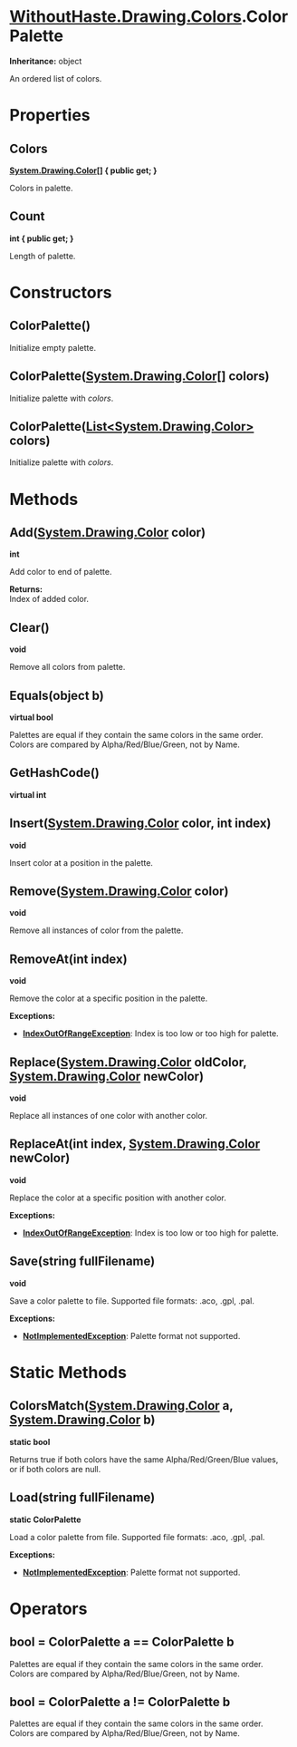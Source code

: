# [WithoutHaste.Drawing.Colors](TableOfContents.WithoutHaste.Drawing.Colors.md).ColorPalette

**Inheritance:** object  

An ordered list of colors.  

# Properties

## Colors

**[System.Drawing.Color[]](https://docs.microsoft.com/en-us/dotnet/api/system.array) { public get; }**  

Colors in palette.  

## Count

**int { public get; }**  

Length of palette.  

# Constructors

## ColorPalette()

Initialize empty palette.  

## ColorPalette([System.Drawing.Color[]](https://docs.microsoft.com/en-us/dotnet/api/system.array) colors)

Initialize palette with _colors_.  

## ColorPalette([List&lt;System.Drawing.Color&gt;](https://docs.microsoft.com/en-us/dotnet/api/system.collections.generic.list-1) colors)

Initialize palette with _colors_.  

# Methods

## Add([System.Drawing.Color](https://docs.microsoft.com/en-us/dotnet/api/system.drawing.color) color)

**int**  

Add color to end of palette.  

**Returns:**  
Index of added color.  

## Clear()

**void**  

Remove all colors from palette.  

## Equals(object b)

**virtual bool**  

Palettes are equal if they contain the same colors in the same order.  
Colors are compared by Alpha/Red/Blue/Green, not by Name.  

## GetHashCode()

**virtual int**  

## Insert([System.Drawing.Color](https://docs.microsoft.com/en-us/dotnet/api/system.drawing.color) color, int index)

**void**  

Insert color at a position in the palette.  

## Remove([System.Drawing.Color](https://docs.microsoft.com/en-us/dotnet/api/system.drawing.color) color)

**void**  

Remove all instances of color from the palette.  

## RemoveAt(int index)

**void**  

Remove the color at a specific position in the palette.  

**Exceptions:**  
* **[IndexOutOfRangeException](https://docs.microsoft.com/en-us/dotnet/api/system.indexoutofrangeexception)**: Index is too low or too high for palette.  

## Replace([System.Drawing.Color](https://docs.microsoft.com/en-us/dotnet/api/system.drawing.color) oldColor, [System.Drawing.Color](https://docs.microsoft.com/en-us/dotnet/api/system.drawing.color) newColor)

**void**  

Replace all instances of one color with another color.  

## ReplaceAt(int index, [System.Drawing.Color](https://docs.microsoft.com/en-us/dotnet/api/system.drawing.color) newColor)

**void**  

Replace the color at a specific position with another color.  

**Exceptions:**  
* **[IndexOutOfRangeException](https://docs.microsoft.com/en-us/dotnet/api/system.indexoutofrangeexception)**: Index is too low or too high for palette.  

## Save(string fullFilename)

**void**  

Save a color palette to file. Supported file formats: .aco, .gpl, .pal.  

**Exceptions:**  
* **[NotImplementedException](https://docs.microsoft.com/en-us/dotnet/api/system.notimplementedexception)**: Palette format not supported.  

# Static Methods

## ColorsMatch([System.Drawing.Color](https://docs.microsoft.com/en-us/dotnet/api/system.drawing.color) a, [System.Drawing.Color](https://docs.microsoft.com/en-us/dotnet/api/system.drawing.color) b)

**static bool**  

Returns true if both colors have the same Alpha/Red/Green/Blue values,   
or if both colors are null.  

## Load(string fullFilename)

**static ColorPalette**  

Load a color palette from file. Supported file formats: .aco, .gpl, .pal.  

**Exceptions:**  
* **[NotImplementedException](https://docs.microsoft.com/en-us/dotnet/api/system.notimplementedexception)**: Palette format not supported.  

# Operators

## bool = ColorPalette a == ColorPalette b

Palettes are equal if they contain the same colors in the same order.  
Colors are compared by Alpha/Red/Blue/Green, not by Name.  

## bool = ColorPalette a != ColorPalette b

Palettes are equal if they contain the same colors in the same order.  
Colors are compared by Alpha/Red/Blue/Green, not by Name.  

